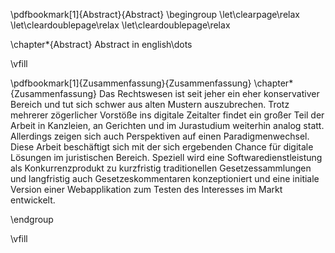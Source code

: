 \pdfbookmark[1]{Abstract}{Abstract}
\begingroup
\let\clearpage\relax
\let\cleardoublepage\relax
\let\cleardoublepage\relax

\chapter*{Abstract}
Abstract in english\dots

\vfill

\pdfbookmark[1]{Zusammenfassung}{Zusammenfassung}
\chapter*{Zusammenfassung}
Das Rechtswesen ist seit jeher ein eher konservativer Bereich und tut sich schwer aus alten Mustern auszubrechen. Trotz mehrerer zögerlicher Vorstöße ins digitale Zeitalter findet ein großer Teil der Arbeit in Kanzleien, an Gerichten und im Jurastudium weiterhin analog statt. Allerdings zeigen sich auch Perspektiven auf einen Paradigmenwechsel. Diese Arbeit beschäftigt sich mit der sich ergebenden Chance für digitale Lösungen im juristischen Bereich. Speziell wird eine Softwaredienstleistung als Konkurrenzprodukt zu kurzfristig traditionellen Gesetzessammlungen und langfristig auch Gesetzeskommentaren konzeptioniert und eine initiale Version einer Webapplikation zum Testen des Interesses im Markt entwickelt.

\endgroup

\vfill
